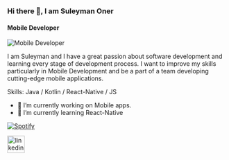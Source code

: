### Hi there 👋, I am Suleyman Oner
#### Mobile Developer
![Mobile Developer](https://c.tenor.com/l53qv3b1lhoAAAAd/silicon-valley-locked.gif)

I am Suleyman and I have a great passion about software development and learning every stage of development process. I want to improve my skills particularly in Mobile Development and be a part of a team developing cutting-edge mobile applications.

Skills: Java / Kotlin / React-Native / JS

- 🔭 I’m currently working on Mobile apps. 
- 🌱 I’m currently learning React-Native 

[![Spotify](https://novatorem-a1gsxc0op-suleymanoner.vercel.app/api/spotify)](https://open.spotify.com/user/qzwouju6lccb1ve54r3wq8hgu)

[<img src='https://cdn.jsdelivr.net/npm/simple-icons@3.0.1/icons/linkedin.svg' alt='linkedin' height='40'>](https://www.linkedin.com/in/suleymanoner/)  
